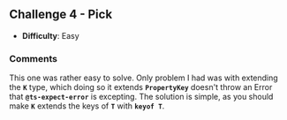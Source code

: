## Challenge 4 - Pick

- **Difficulty**: Easy

### Comments

This one was rather easy to solve. Only problem I had was with extending the **`K`** type, which doing so it extends **`PropertyKey`** doesn't throw an Error that **`@ts-expect-error`** is excepting. The solution is simple, as you should make **`K`** extends the keys of **`T`** with **`keyof T`**.

